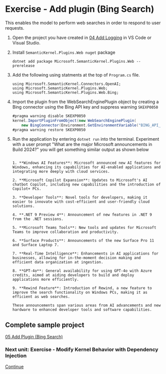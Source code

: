 ﻿# Exercise - Add plugin (Bing Search)

This enables the model to perform web searches in order to respond to user requests.

1. Open the project you have created in [04 Add Logging](./05%20Add%20Plugin%20(Bing%20Search).md) in VS Code or Visual Studio.

1. Install `SemanticKernel.Plugins.Web nuget` package

    ```shell
    dotnet add package Microsoft.SemanticKernel.Plugins.Web --prerelease
    ```

1. Add the following using statments at the top of `Program.cs` file.

    ```Csharp
    using Microsoft.SemanticKernel.Connectors.OpenAI;
    using Microsoft.SemanticKernel.Plugins.Web;
    using Microsoft.SemanticKernel.Plugins.Web.Bing;
     ```

1. Import the plugin from the WebSearchEnginePlugin object by creating a Bing connector using the Bing API key and suppress warning `SKEXP0050`

    ```csharp
    #pragma warning disable SKEXP0050
    kernel.ImportPluginFromObject(new WebSearchEnginePlugin(
        new BingConnector(Environment.GetEnvironmentVariable("BING_API_KEY"))));
    #pragma warning restore SKEXP0050
    ```

1. Run the application by entering `dotnet run` into the terminal. Experiment with a user prompt "What are the major Microsoft announcements in Build 2024?"
you will get something similar output as shown below

    ```console

    1. **Windows AI Features**: Microsoft announced new AI features for Windows, enhancing its capabilities for AI-enabled applications and integrating more deeply with cloud services.

    2. **Microsoft Copilot Expansion**: Updates to Microsoft's AI chatbot Copilot, including new capabilities and the introduction of Copilot+ PCs.

    3. **Developer Tools**: Novel tools for developers, making it easier to innovate with cost-efficient and user-friendly cloud solutions.

    4. **.NET 9 Preview 4**: Announcement of new features in .NET 9 from the .NET sessions.

    5. **Microsoft Teams Tools**: New tools and updates for Microsoft Teams to improve collaboration and productivity.

    6. **Surface Products**: Announcements of the new Surface Pro 11 and Surface Laptop 7.

    7. **Real-Time Intelligence**: Enhancements in AI applications for businesses, allowing for in-the-moment decision making and efficient data organization at ingestion.

    8. **GPT-4o**: General availability for using GPT-4o with Azure credits, aimed at aiding developers to build and deploy applications more efficiently.

    9. **Rewind Feature**: Introduction of Rewind, a new feature to improve the search functionality on Windows PCs, making it as efficient as web searches.

    These announcements span various areas from AI advancements and new hardware to enhanced developer tools and software capabilities.
    ```

## Complete sample project

[05 Add Plugin (Bing Search)](../../05%20-%20Add%20Plugin%20(Bing%20Search))

### Next unit: Exercise - Modify Kernel Behavior with Dependency Injection

[Continue](./06%20Modifying%20Kernel%20Behavior%20with%20Dependency%20Injection.md)